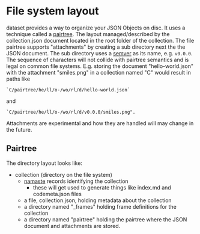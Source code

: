File system layout
==================

dataset provides a way to organize your JSON Objects on disc. It
uses a technique called a [pairtree](https://tools.ietf.org/html/draft-kunze-pairtree-01). 
The layout managed/described by the collection.json document
located in the root folder of the collection. The file pairtree 
supports "attachments" by creating a sub directory next the the JSON
document. The sub directory uses a [semver](https://semver.org)
as its name, e.g. `v0.0.0`. The sequence of characters
will not collide with pairtree semantics and is legal on common
file systems.  E.g. storing the document "hello-world.json" with 
the attachment "smiles.png" in a collection named "C" would result 
in paths like 

    `C/pairtree/he/ll/o-/wo/rl/d/hello-world.json` 

and 

    `C/pairtree/he/ll/o-/wo/rl/d/v0.0.0/smiles.png".

Attachments are experimental and how they are handled
will may change in the future. 


Pairtree
--------

The directory layout looks like:

- collection (directory on the file system)
    - [namaste](https://confluence.ucop.edu/display/Curation/Namaste) 
      records identifying the collection
        - these will get used to generate things like index.md and codemeta.json files 
    - a file, collection.json, holding metadata about the collection
    - a directory named "_frames" holding frame definitions for the 
      collection
    - a directory named "pairtree" holding the pairtree where the 
      JSON document and attachments are stored.


